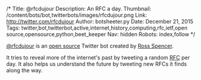 /*
Title: @rfcdujour
Description: An RFC a day. 
Thumbnail: /content/bots/bot,twitterbots/images/rfcdujour.png
Link: http://twitter.com/rfcdujour
Author: botsheeter.py
Date: December 21, 2015
Tags: twitter,bot,twitterbot,active,internet,history,computing,rfc,ietf,open source,opensource,python,beet_keeper
Nav: hidden
Robots: index,follow
*/

[@rfcdujour](https://twitter.com/rfcdujour) is an [open source](https://github.com/exponential-decay/rfc-du-jour) Twitter bot created by [Ross Spencer](https://twitter.com/beet_keeper). 

It tries to reveal more of the internet's past by tweeting a random [RFC](https://en.wikipedia.org/wiki/Request_for_Comments) per day. It also helps us understand the future by tweeting new RFCs it finds along the way.

